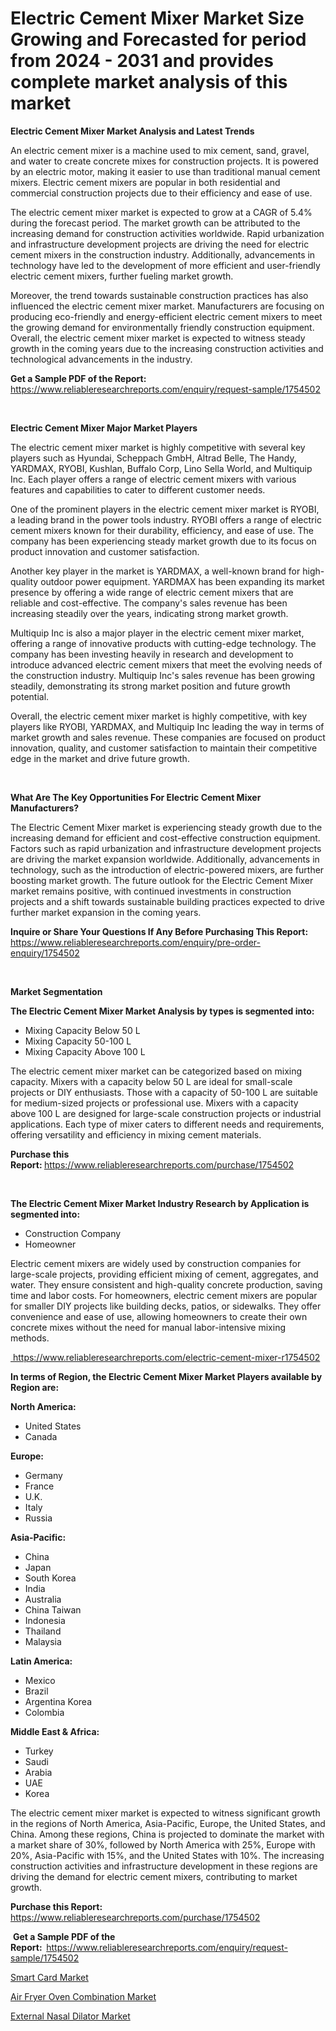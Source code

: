 <p><h1>Electric Cement Mixer Market Size Growing and Forecasted for period from 2024 - 2031 and provides complete market analysis of this market</h1></p><p><strong>Electric Cement Mixer Market Analysis and Latest Trends</strong></p>
<p><p>An electric cement mixer is a machine used to mix cement, sand, gravel, and water to create concrete mixes for construction projects. It is powered by an electric motor, making it easier to use than traditional manual cement mixers. Electric cement mixers are popular in both residential and commercial construction projects due to their efficiency and ease of use.</p><p>The electric cement mixer market is expected to grow at a CAGR of 5.4% during the forecast period. The market growth can be attributed to the increasing demand for construction activities worldwide. Rapid urbanization and infrastructure development projects are driving the need for electric cement mixers in the construction industry. Additionally, advancements in technology have led to the development of more efficient and user-friendly electric cement mixers, further fueling market growth.</p><p>Moreover, the trend towards sustainable construction practices has also influenced the electric cement mixer market. Manufacturers are focusing on producing eco-friendly and energy-efficient electric cement mixers to meet the growing demand for environmentally friendly construction equipment. Overall, the electric cement mixer market is expected to witness steady growth in the coming years due to the increasing construction activities and technological advancements in the industry.</p></p>
<p><strong>Get a Sample PDF of the Report:&nbsp;</strong> <a href="https://www.reliableresearchreports.com/enquiry/request-sample/1754502">https://www.reliableresearchreports.com/enquiry/request-sample/1754502</a></p>
<p>&nbsp;</p>
<p><strong>Electric Cement Mixer Major Market Players</strong></p>
<p><p>The electric cement mixer market is highly competitive with several key players such as Hyundai, Scheppach GmbH, Altrad Belle, The Handy, YARDMAX, RYOBI, Kushlan, Buffalo Corp, Lino Sella World, and Multiquip Inc. Each player offers a range of electric cement mixers with various features and capabilities to cater to different customer needs.</p><p>One of the prominent players in the electric cement mixer market is RYOBI, a leading brand in the power tools industry. RYOBI offers a range of electric cement mixers known for their durability, efficiency, and ease of use. The company has been experiencing steady market growth due to its focus on product innovation and customer satisfaction.</p><p>Another key player in the market is YARDMAX, a well-known brand for high-quality outdoor power equipment. YARDMAX has been expanding its market presence by offering a wide range of electric cement mixers that are reliable and cost-effective. The company's sales revenue has been increasing steadily over the years, indicating strong market growth.</p><p>Multiquip Inc is also a major player in the electric cement mixer market, offering a range of innovative products with cutting-edge technology. The company has been investing heavily in research and development to introduce advanced electric cement mixers that meet the evolving needs of the construction industry. Multiquip Inc's sales revenue has been growing steadily, demonstrating its strong market position and future growth potential.</p><p>Overall, the electric cement mixer market is highly competitive, with key players like RYOBI, YARDMAX, and Multiquip Inc leading the way in terms of market growth and sales revenue. These companies are focused on product innovation, quality, and customer satisfaction to maintain their competitive edge in the market and drive future growth.</p></p>
<p>&nbsp;</p>
<p><strong>What Are The Key Opportunities For Electric Cement Mixer Manufacturers?</strong></p>
<p><p>The Electric Cement Mixer market is experiencing steady growth due to the increasing demand for efficient and cost-effective construction equipment. Factors such as rapid urbanization and infrastructure development projects are driving the market expansion worldwide. Additionally, advancements in technology, such as the introduction of electric-powered mixers, are further boosting market growth. The future outlook for the Electric Cement Mixer market remains positive, with continued investments in construction projects and a shift towards sustainable building practices expected to drive further market expansion in the coming years.</p></p>
<p><strong>Inquire or Share Your Questions If Any Before Purchasing This Report:</strong> <a href="https://www.reliableresearchreports.com/enquiry/pre-order-enquiry/1754502">https://www.reliableresearchreports.com/enquiry/pre-order-enquiry/1754502</a></p>
<p>&nbsp;</p>
<p><strong>Market Segmentation</strong></p>
<p><strong>The Electric Cement Mixer Market Analysis by types is segmented into:</strong></p>
<p><ul><li>Mixing Capacity Below 50 L</li><li>Mixing Capacity 50-100 L</li><li>Mixing Capacity Above 100 L</li></ul></p>
<p><p>The electric cement mixer market can be categorized based on mixing capacity. Mixers with a capacity below 50 L are ideal for small-scale projects or DIY enthusiasts. Those with a capacity of 50-100 L are suitable for medium-sized projects or professional use. Mixers with a capacity above 100 L are designed for large-scale construction projects or industrial applications. Each type of mixer caters to different needs and requirements, offering versatility and efficiency in mixing cement materials.</p></p>
<p><strong>Purchase this Report:&nbsp;</strong><a href="https://www.reliableresearchreports.com/purchase/1754502">https://www.reliableresearchreports.com/purchase/1754502</a></p>
<p>&nbsp;</p>
<p><strong>The Electric Cement Mixer Market Industry Research by Application is segmented into:</strong></p>
<p><ul><li>Construction Company</li><li>Homeowner</li></ul></p>
<p><p>Electric cement mixers are widely used by construction companies for large-scale projects, providing efficient mixing of cement, aggregates, and water. They ensure consistent and high-quality concrete production, saving time and labor costs. For homeowners, electric cement mixers are popular for smaller DIY projects like building decks, patios, or sidewalks. They offer convenience and ease of use, allowing homeowners to create their own concrete mixes without the need for manual labor-intensive mixing methods.</p></p>
<p><a href="https://www.reliableresearchreports.com/electric-cement-mixer-r1754502">&nbsp;https://www.reliableresearchreports.com/electric-cement-mixer-r1754502</a></p>
<p><strong>In terms of Region, the Electric Cement Mixer Market Players available by Region are:</strong></p>
<p>
    <p> <strong> North America: </strong>
        <ul>
            <li>United States</li>
            <li>Canada</li>
        </ul>
        </p> 
    <p> <strong> Europe: </strong>
        <ul>
            <li>Germany</li>
            <li>France</li>
            <li>U.K.</li>
            <li>Italy</li>
            <li>Russia</li>
        </ul>
        </p> 
    <p> <strong> Asia-Pacific: </strong>
        <ul>
            <li>China</li>
            <li>Japan</li>
            <li>South Korea</li>
            <li>India</li>
            <li>Australia</li>
            <li>China Taiwan</li>
            <li>Indonesia</li>
            <li>Thailand</li>
            <li>Malaysia</li>
        </ul>
        </p> 
    <p> <strong> Latin America: </strong>
        <ul>
            <li>Mexico</li>
            <li>Brazil</li>
            <li>Argentina Korea</li>
            <li>Colombia</li>
        </ul>
        </p> 
    <p> <strong> Middle East & Africa: </strong>
        <ul>
            <li>Turkey</li>
            <li>Saudi</li>
            <li>Arabia</li>
            <li>UAE</li>
            <li>Korea</li>
        </ul>
    </p>
    </p>
<p><p>The electric cement mixer market is expected to witness significant growth in the regions of North America, Asia-Pacific, Europe, the United States, and China. Among these regions, China is projected to dominate the market with a market share of 30%, followed by North America with 25%, Europe with 20%, Asia-Pacific with 15%, and the United States with 10%. The increasing construction activities and infrastructure development in these regions are driving the demand for electric cement mixers, contributing to market growth.</p></p>
<p><strong>Purchase this Report: </strong><a href="https://www.reliableresearchreports.com/purchase/1754502">https://www.reliableresearchreports.com/purchase/1754502</a></p>
<p>&nbsp;<strong>Get a Sample PDF of the Report:&nbsp;&nbsp;</strong><a href="https://www.reliableresearchreports.com/enquiry/request-sample/1754502">https://www.reliableresearchreports.com/enquiry/request-sample/1754502</a></p>
<p><strong></strong></p>
<p><p><a href="https://www.linkedin.com/pulse/smart-card-market-exploring-share-trends-future-growth-qphve?trackingId=LYDbIFVyIsS3WXpsBSvrHg%3D%3D">Smart Card Market</a></p><p><a href="https://www.linkedin.com/pulse/air-fryer-oven-combination-market-key-successful-business-hvpje?trackingId=UjySdVys%2B6RhjCyDK8fbuA%3D%3D">Air Fryer Oven Combination Market</a></p><p><a href="https://www.linkedin.com/pulse/analyzing-external-nasal-dilator-market-global-industry-perspective-yv8pe?trackingId=KufDFpWShlAWDWt7r%2BJ%2FPw%3D%3D">External Nasal Dilator Market</a></p></p>